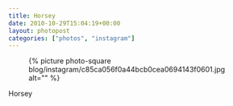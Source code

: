 ```yaml
---
title: Horsey
date: 2010-10-29T15:04:19+00:00
layout: photopost
categories: ["photos", "instagram"]
---
```


<figure class="photo photo--square">
  {% picture photo-square blog/instagram/c85ca056f0a44bcb0cea0694143f0601.jpg alt="" %}
</figure>

Horsey
